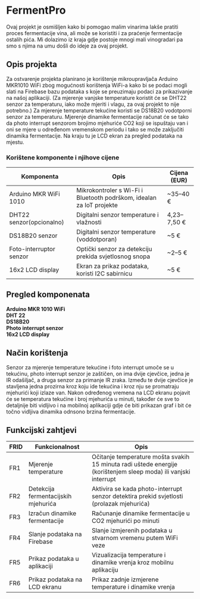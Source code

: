 # FermentPro

Ovaj projekt je osmišljen kako bi pomogao malim vinarima lakše pratiti proces fermentacije vina, ali može se koristiti i za praćenje fermentacije ostalih pića. Mi dolazimo iz kraja gdje postoje mnogi mali vinogradari pa smo s njima na umu došli do ideje za ovaj projekt.

## Opis projekta
Za ostvarenje projekta planirano je korištenje mikroupravljača Arduino MKR1010 WiFi zbog mogućnosti korištenja WiFi-a kako bi se podaci mogli slati na Firebase bazu podataka s koje se preuzimaju podaci za prikazivanje na našoj aplikaciji. (Za mjerenje vanjske temperature koristit će se DHT22 senzor za temperaturu, iako može mjeriti i vlagu, za ovaj projekt to nije potrebno.) Za mjerenje temperature tekućine koristi se DS18B20 vodotporni senzor za temperaturu. Mjerenje dinamike fermentacije računat će se tako da photo interrupt senzorom brojimo mjehuriće CO2 koji se ispuštaju van i oni se mjere u određenom vremenskom periodu i tako se može zaključiti dinamika fermentacije. Na kraju tu je LCD ekran za pregled podataka na mjestu.

  ### Korištene komponente i njihove cijene

  |Komponenta | Opis | Cijena (EUR) |
  |------------|-------|---------------|
  |Arduino MKR WiFi 1010 | Mikrokontroler s Wi-Fi i Bluetooth podrškom, idealan za IoT projekte | ~35–40 € |
  DHT22 senzor(opcionalno)| Digitalni senzor temperature i vlažnosti | 4,23–7,50 € | 
  DS18B20 senzor | Digitalni senzor temperature (voddotporan) | ~5 € |
  Foto-interruptor senzor | Optički senzor za detekciju prekida svjetlosnog snopa | ~2–5 € |
  16x2 LCD display | Ekran za prikaz podataka, koristi I2C sabirnicu | ~5 € |


## Pregled komponenata
  **Arduino MKR 1010 WiFi**  
  **DHT 22**  
  **DS18B20**  
  **Photo interrupt senzor**  
  **16x2 LCD display**  

## Način korištenja
 Senzor za mjerenje temperature tekućine i foto interrupt umoče se u tekućinu, photo interrupt senzor je zaštičen, on ima dvije cjevčice, jedna je IR odašiljač, a druga senzor za primanje IR zraka. Između te dvije cjevčice je stavljena jedna prozirna kroz koju ide tekućina i kroz nju se promatraju mjehurići koji izlaze van.
 Nakon određenog vremena na LCD ekranu pojavit će se temperatura tekućine i broj mjehurića u minuti, također će sve to detaljnije biti vidljivo i na mobilnoj aplikaciji gdje će biti prikazan graf i bit će točno vidljiva dinamika odnsono brzina fermentacije.
## Funkcijski zahtjevi

FRID | Funkcionalnost | Opis
-----|-----------------|---------
FR1 | Mjerenje temperature | Očitanje temperature mošta svakih 15 minuta radi uštede energije (korištenjem sleep moda) ili vanjski interrupt
FR2 | Detekcija fermentacijskih mjehurića | Aktivira se kada photo-interrupt senzor detektira prekid svjetlosti (prolazak mjehurića)
FR3 | Izračun dinamike fermentacije | Računanje dinamike fermentacije u CO2 mjehurići po minuti
FR4 | Slanje podataka na Firebase | Slanje izmjerenih podataka u stvarnom vremenu putem WiFi veze
FR5 | Prikaz podataka u aplikaciji | Vizualizacija temperature i dinamike vrenja kroz mobilnu aplikaciju
FR6 | Prikaz podataka na LCD ekranu | Prikaz zadnje izmjerene temperature i dinamike vrenja
